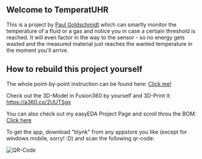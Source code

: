 ## Welcome to TemperatUHR
This is a project by [Paul Goldschmidt](https://paul-goldschmidt.de/) which can smartly monitor the temperature of a fluid or a gas and notice you in case a certiain threshold is reached. It will even factor in the way to the sensor - so no energy gets wasted and the measured material just reaches the wanted temperature in the moment you'll arrive. 

## How to rebuild this project yourself 
The whole point-by-point instruction can be found here: [Click me!](https://github.com/PaulGoldschmidt/temperatUHR/blob/master/3_Documentation/instruction.md)

Check out the 3D-Model in Fusion360 by yourself and 3D-Print it: https://a360.co/2UUTSgx

You can also check out my easyEDA Project Page and scroll throu the BOM: [Click here](https://easyeda.com/manfred.weberpaul/paul-award-2020)

To get the app, download "blynk" from any appstore you like (except for windows mobile, sorry! :D) and scan the following qr-code:

![QR-Code](https://github.com/PaulGoldschmidt/temperatUHR/blob/master/3_Documentation/Software/qr-code.png)
